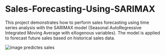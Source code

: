 # Sales-Forecasting-Using-SARIMAX
This project demonstrates how to perform sales forecasting using time series analysis with the SARIMAX model (Seasonal AutoRegressive Integrated Moving Average with eXogenous variables). The model is applied to forecast future sales based on historical sales data.

![image](https://github.com/user-attachments/assets/fae6ac86-c884-4bdb-b605-8aafea1ec652)
predictes sales

